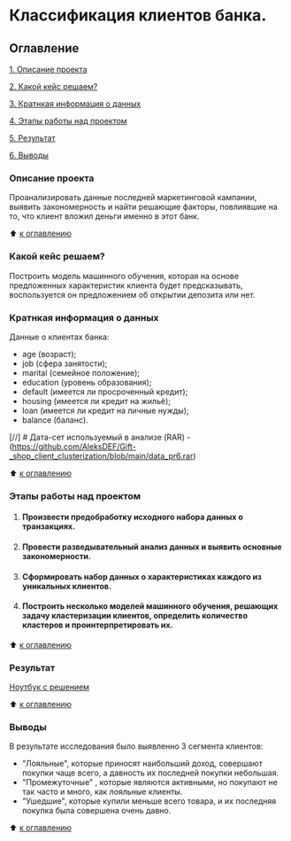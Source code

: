 # Классификация клиентов банка.

## Оглавление 
[1. Описание проекта](https://github.com/AleksDEF/Bank_clients_classification/blob/main/README.md#Описание-проекта)

[2. Какой кейс решаем?](https://github.com/AleksDEF/Bank_clients_classification/blob/main/README.md#Какой-кейс-решаем)

[3. Кратнкая информация о данных](https://github.com/AleksDEF/Bank_clients_classification/blob/main/README.md#Кратнкая-информация-о-данных)

[4. Этапы работы над проектом](https://github.com/AleksDEF/Bank_clients_classification/blob/main/README.md#Этапы-работы-над-проектом)

[5. Результат](https://github.com/AleksDEF/Bank_clients_classification/blob/main/README.md#Результат)

[6. Выводы](https://github.com/AleksDEF/Bank_clients_classification/blob/main/README.md#Выводы)



### Описание проекта 
Проанализировать данные последней маркетинговой кампании, выявить закономерность и найти решающие факторы, повлиявшие на то, что клиент вложил деньги именно в этот банк.

:arrow_up: [к оглавлению](https://github.com/AleksDEF/Bank_clients_classification/blob/main/README.md#Оглавление)


### Какой кейс решаем?
Построить модель машинного обучения, которая на основе предложенных характеристик клиента будет предсказывать, воспользуется он предложением об открытии депозита или нет.

### Кратнкая информация о данных 

Данные о клиентах банка:
* age (возраст);
* job (сфера занятости);
* marital (семейное положение);
* education (уровень образования);
* default (имеется ли просроченный кредит);
* housing (имеется ли кредит на жильё);
* loan (имеется ли кредит на личные нужды);
* balance (баланс).

[//] # Дата-сет используемый в анализе (RAR) - (https://github.com/AleksDEF/Gift-_shop_client_clusterization/blob/main/data_pr6.rar) 

:arrow_up: [к оглавлению](https://github.com/AleksDEF/Bank_clients_classification/blob/main/README.md#Оглавление)

### Этапы работы над проектом
1. #### Произвести предобработку исходного набора данных о транзакциях.
2. #### Провести разведывательный анализ данных и выявить основные закономерности.
3. #### Сформировать набор данных о характеристиках каждого из уникальных клиентов.
4. #### Построить несколько моделей машинного обучения, решающих задачу кластеризации клиентов, определить количество кластеров и проинтерпретировать их.
:arrow_up: [к оглавлению](https://github.com/AleksDEF/Bank_clients_classification/blob/main/README.md#Оглавление)

### Результат
[Ноутбук с решением](https://github.com/AleksDEF/Bank_clients_classification/blob/main/Gift_shop_client_clusterization.ipynb)

:arrow_up: [к оглавлению](https://github.com/AleksDEF/Bank_clients_classification/blob/main/README.md#Оглавление)

### Выводы
В результате исследования было выявленно 3 сегмента клиентов:
* "Лояльные",  которые приносят наибольший доход, совершают покупки чаще всего, а давность их последней покупки небольшая.
* "Промежуточные" , которые являются активными, но покупают не так часто и много, как лояльные клиенты. 
* "Ушедшие", которые купили меньше всего товара, и их последняя покупка была совершена очень давно.

:arrow_up: [к оглавлению](https://github.com/AleksDEF/Bank_clients_classification/blob/main/README.md#Оглавление)
